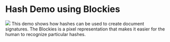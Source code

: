 # Hash Demo using Blockies
<img src='./hash.jpeg'>
This demo shows how hashes can be used to create document signatures. The Blockies is a pixel representation that makes it easier for the human to recognize particular hashes.
